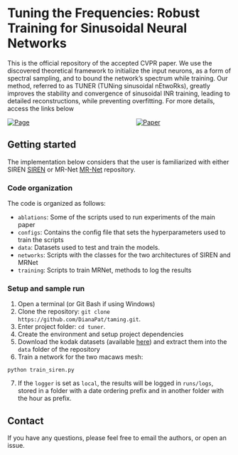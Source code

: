 # Tuning the Frequencies: Robust Training for Sinusoidal Neural Networks

This is the official repository of the accepted CVPR paper. We use the discovered 
theoretical framework to initialize the input neurons, as a form of spectral sampling,
and to bound the network’s spectrum while training. Our method, referred to as
TUNER (TUNing sinusoidal nEtwoRks), greatly improves the stability and
convergence of sinusoidal INR training, leading to detailed reconstructions, 
while preventing overfitting. For more details, access the links below

<div style="display: flex; gap: 240px;">
    <a href="https://DianaPat.github.io/TUNER/"><img src="https://img.shields.io/badge/Page-blue" alt="Page"></a>
  <a href="docs/assets/Novello_Tuning_the_Frequencies_Robust_Training_for_Sinusoidal_Neural_Networks_CVPR_2025_paper.pdf"><img src="https://img.shields.io/badge/Paper-oranage" alt="Paper"></a>
</div>

## Getting started
The implementation below considers that the user is familiarized with either SIREN [SIREN](https://www.vincentsitzmann.com/siren/) or MR-Net [MR-Net](https://www.sciencedirect.com/science/article/pii/S0097849323000699) repository.


### Code organization
The code is organized as follows:

* `ablations`: Some of the scripts used to run experiments of the main paper
* `configs`: Contains the config file that sets the hyperparameters used to train the scripts
* `data`: Datasets used to test and train the models.
* `networks`: Scripts with the classes for the two architectures of SIREN and MRNet
* `training`: Scripts to train MRNet, methods to log the results

### Setup and sample run

1. Open a terminal (or Git Bash if using Windows)
2. Clone the repository: `git clone https://github.com/DianaPat/taming.git`.
3. Enter project folder: `cd tuner`.
4. Create the environment and setup project dependencies
5. Download the kodak datasets (available [here](https://r0k.us/graphics/kodak/)) and extract them into the `data` folder of the repository
6. Train a network for the two macaws mesh:
```
python train_siren.py
```
7. If the `logger` is set as `local`, the results will be logged in
`runs/logs`, stored in a folder with a date ordering prefix and in another
folder with the hour as prefix.

## Contact
If you have any questions, please feel free to email the authors, or open an issue.
